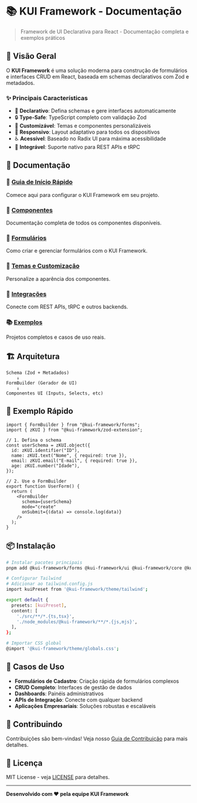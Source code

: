 # 📚 KUI Framework - Documentação

> Framework de UI Declarativa para React - Documentação completa e exemplos práticos

## 🎯 Visão Geral

O **KUI Framework** é uma solução moderna para construção de formulários e interfaces CRUD em React, baseada em schemas declarativos com Zod e metadados.

### ✨ Principais Características

- 🚀 **Declarativo**: Defina schemas e gere interfaces automaticamente
- 🔒 **Type-Safe**: TypeScript completo com validação Zod
- 🎨 **Customizável**: Temas e componentes personalizáveis
- 📱 **Responsivo**: Layout adaptativo para todos os dispositivos
- ♿ **Acessível**: Baseado no Radix UI para máxima acessibilidade
- 🔌 **Integrável**: Suporte nativo para REST APIs e tRPC

## 📖 Documentação

### 🚀 [Guia de Início Rápido](./getting-started.md)
Comece aqui para configurar o KUI Framework em seu projeto.

### 🧩 [Componentes](./components/)
Documentação completa de todos os componentes disponíveis.

### 📝 [Formulários](./forms/)
Como criar e gerenciar formulários com o KUI Framework.

### 🎨 [Temas e Customização](./theming/)
Personalize a aparência dos componentes.

### 🔌 [Integrações](./integrations/)
Conecte com REST APIs, tRPC e outros backends.

### 📚 [Exemplos](./examples/)
Projetos completos e casos de uso reais.

## 🏗️ Arquitetura

```
Schema (Zod + Metadados)
    ↓
FormBuilder (Gerador de UI)
    ↓
Componentes UI (Inputs, Selects, etc)
```

## 🚀 Exemplo Rápido

```tsx
import { FormBuilder } from "@kui-framework/forms";
import { zKUI } from "@kui-framework/zod-extension";

// 1. Defina o schema
const userSchema = zKUI.object({
  id: zKUI.identifier("ID"),
  name: zKUI.text("Nome", { required: true }),
  email: zKUI.email("E-mail", { required: true }),
  age: zKUI.number("Idade"),
});

// 2. Use o FormBuilder
export function UserForm() {
  return (
    <FormBuilder
      schema={userSchema}
      mode="create"
      onSubmit={(data) => console.log(data)}
    />
  );
}
```

## 📦 Instalação

```bash
# Instalar pacotes principais
pnpm add @kui-framework/forms @kui-framework/ui @kui-framework/core @kui-framework/zod-extension @kui-framework/theme

# Configurar Tailwind
# Adicionar ao tailwind.config.js
import kuiPreset from '@kui-framework/theme/tailwind';

export default {
  presets: [kuiPreset],
  content: [
    './src/**/*.{ts,tsx}',
    './node_modules/@kui-framework/**/*.{js,mjs}',
  ],
};

# Importar CSS global
@import '@kui-framework/theme/globals.css';
```

## 🎯 Casos de Uso

- **Formulários de Cadastro**: Criação rápida de formulários complexos
- **CRUD Completo**: Interfaces de gestão de dados
- **Dashboards**: Painéis administrativos
- **APIs de Integração**: Conecte com qualquer backend
- **Aplicações Empresariais**: Soluções robustas e escaláveis

## 🤝 Contribuindo

Contribuições são bem-vindas! Veja nosso [Guia de Contribuição](./contributing.md) para mais detalhes.

## 📄 Licença

MIT License - veja [LICENSE](../LICENSE) para detalhes.

---

**Desenvolvido com ❤️ pela equipe KUI Framework**

